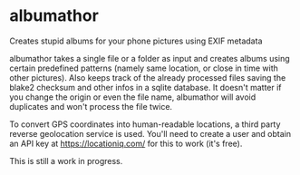 # albumathor
Creates stupid albums for your phone pictures using EXIF metadata

albumathor takes a single file or a folder as input and creates albums using certain predefined patterns (namely same location, or close in time with other pictures). Also keeps track of the already processed files saving the blake2 checksum and other infos in a sqlite database. It doesn't matter if you change the origin or even the file name, albumathor will avoid duplicates and won't process the file twice. 

To convert GPS coordinates into human-readable locations, a third party reverse geolocation service is used. You'll need to create a user and obtain an API key at https://locationiq.com/ for this to work (it's free). 

This is still a work in progress. 
